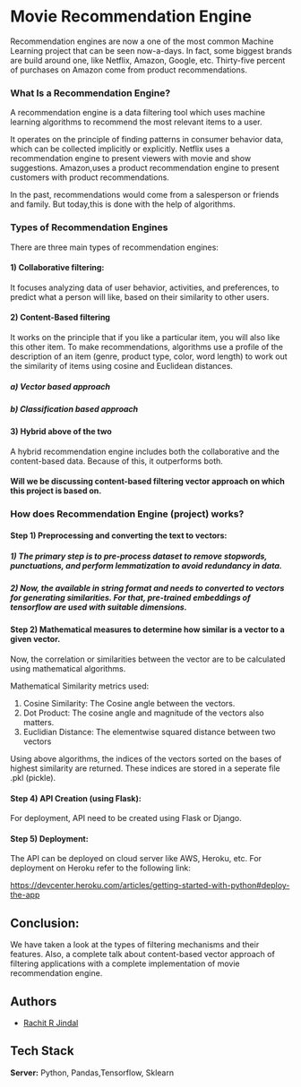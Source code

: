 # Movie Recommendation Engine
Recommendation engines are now a one of the most common Machine Learning project that can be seen now-a-days.
In fact, some biggest brands are build around one, like  Netflix, Amazon, Google, etc. Thirty-five percent of purchases on Amazon come from product recommendations.

### What Is a Recommendation Engine?

A recommendation engine is a data filtering tool which uses machine learning algorithms to recommend the most relevant items to a user.

It operates on the principle of finding patterns in consumer behavior data, which can be collected implicitly or explicitly.
Netflix uses a recommendation engine to present viewers with movie and show suggestions. Amazon,uses a product recommendation engine to present customers with product recommendations.

In the past, recommendations would come from a salesperson or friends and family.
But today,this is done with the help of algorithms.

### Types of Recommendation Engines

There are three main types of recommendation engines: 
#### 1) Collaborative filtering: 

It focuses analyzing data of user behavior, activities, and preferences, to predict what a person will like, based on their similarity to other users.

#### 2) Content-Based filtering 

It works on the principle that if you like a particular item, you will also like this other item. To make recommendations, algorithms use a profile of the description of an item (genre, product type, color, word length) to work out the similarity of items using cosine and Euclidean distances.  

##### a) Vector based approach
##### b) Classification based approach


#### 3) Hybrid above of the two

A hybrid recommendation engine includes both the collaborative and the content-based data. Because of this, it outperforms both.

#### Will we be discussing content-based filtering vector approach on which this project is based on.

### How does Recommendation Engine (project) works?

#### Step 1) Preprocessing and converting the text to vectors:

##### 1) The primary step is to pre-process dataset to remove stopwords, punctuations, and perform lemmatization to avoid redundancy in data.

##### 2) Now, the available in string format and needs to converted to vectors for generating similarities. For that, pre-trained embeddings of tensorflow are used with suitable dimensions.

#### Step 2) Mathematical measures to determine how similar is a vector to a given vector.
Now, the correlation or similarities between the vector are to be calculated using mathematical algorithms.

Mathematical Similarity metrics used:
1) Cosine Similarity: The Cosine angle between the vectors.
2) Dot Product: The cosine angle and magnitude of the vectors also matters.
3) Euclidian Distance: The elementwise squared distance between two vectors

Using above algorithms, the indices of the vectors sorted on the bases of highest similarity are returned.
These indices are stored in a seperate file .pkl (pickle).

#### Step 4) API Creation (using Flask):

For deployment, API need to be created using Flask or Django.

#### Step 5) Deployment:

The API can be deployed on cloud server like AWS, Heroku, etc. For deployment on Heroku refer to the following link:

https://devcenter.heroku.com/articles/getting-started-with-python#deploy-the-app

## Conclusion:

We have taken a look at the types of filtering mechanisms and their features. 
Also, a complete talk about content-based vector approach of filtering applications with a complete implementation of 
movie recommendation engine.


## Authors

- [Rachit R Jindal](https://github.com/rachitjindal56)

## Tech Stack

**Server:** Python, Pandas,Tensorflow, Sklearn


